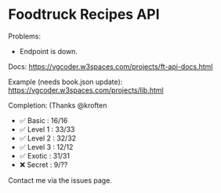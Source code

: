 # Foodtruck Recipes API

Problems:
* Endpoint is down.

Docs: https://vgcoder.w3spaces.com/projects/ft-api-docs.html

Example (needs book.json update): 
https://vgcoder.w3spaces.com/projects/lib.html

Completion: (Thanks @kroften
* ✅ Basic   : 16/16
* ✅ Level 1 : 33/33
* ✅ Level 2 : 32/32
* ✅ Level 3 : 12/12 
* ✅ Exotic  : 31/31
* ❌ Secret  : 9/??

Contact me via the issues page.
